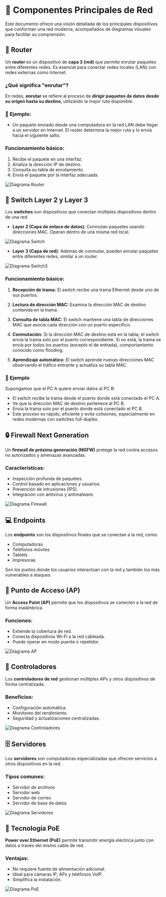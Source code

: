 # 📡 Componentes Principales de Red

Este documento ofrece una visión detallada de los principales dispositivos que conforman una red moderna, acompañados de diagramas visuales para facilitar su comprensión.

## 🔁 Router

Un **router** es un dispositivo de **capa 3 (red)** que permite enrutar paquetes entre diferentes redes. Es esencial para conectar redes locales (LAN) con redes externas como Internet.

### ¿Qué significa "enrutar"?

En redes, **enrutar** se refiere al proceso de **dirigir paquetes de datos desde su origen hasta su destino**, utilizando la mejor ruta disponible.

### 🧠 Ejemplo:
- Un paquete enviado desde una computadora en la red LAN debe llegar a un servidor en Internet. El router determina la mejor ruta y lo envía hacia el siguiente salto.


### Funcionamiento básico:
1. Recibe el paquete en una interfaz.
2. Analiza la dirección IP de destino.
3. Consulta su tabla de enrutamiento.
4. Envía el paquete por la interfaz adecuada.

![Diagrama Router](images/router.jpg)

## 🔀 Switch Layer 2 y Layer 3

Los **switches** son dispositivos que conectan múltiples dispositivos dentro de una red. 

- **Layer 2 (Capa de enlace de datos)**: Conmutan paquetes usando direcciones MAC. Operan dentro de una misma red local.
  
![Diagrama Switch](images/dispositivos.jpg)
  
- **Layer 3 (Capa de red)**: Además de conmutar, pueden enrutar paquetes entre diferentes redes, similar a un router.

![Diagrama Switch3](images/dispositivos2.jpg)  

### Funcionamiento básico:

1. **Recepción de trama:** El switch recibe una trama Ethernet desde uno de sus puertos.

2. **Lectura de dirección MAC:** Examina la dirección MAC de destino contenida en la trama.

3. **Consulta de tabla MAC:** El switch mantiene una tabla de direcciones MAC que asocia cada dirección con un puerto específico.

4. **Conmutación:** Si la dirección MAC de destino está en la tabla, el switch envía la trama solo por el puerto correspondiente.
Si no está, la trama se envía por todos los puertos (excepto el de entrada), comportamiento conocido como flooding.

5. **Aprendizaje automático:** El switch aprende nuevas direcciones MAC observando el tráfico entrante y actualiza su tabla MAC.

### 🧠 Ejemplo
Supongamos que el PC A quiere enviar datos al PC B:

- El switch recibe la trama desde el puerto donde está conectado el PC A.
- Ve que la dirección MAC de destino pertenece al PC B.
- Envía la trama solo por el puerto donde está conectado el PC B.
- Este proceso es rápido, eficiente y evita colisiones, especialmente en redes modernas con switches full-duplex.

## 🔒 Firewall Next Generation

Un **firewall de próxima generación (NGFW)** protege la red contra accesos no autorizados y amenazas avanzadas.

### Características:
- Inspección profunda de paquetes.
- Control basado en aplicaciones y usuarios.
- Prevención de intrusiones (IPS).
- Integración con antivirus y antimalware.

![Diagrama Firewall](images/firewall.jpg)

## 💻 Endpoints

Los **endpoints** son los dispositivos finales que se conectan a la red, como:

- Computadoras
- Teléfonos móviles
- Tablets
- Impresoras

Son los puntos donde los usuarios interactúan con la red y también los más vulnerables a ataques.


## 📶 Punto de Acceso (AP)

Un **Access Point (AP)** permite que los dispositivos se conecten a la red de forma inalámbrica.

### Funciones:
- Extiende la cobertura de red.
- Conecta dispositivos Wi-Fi a la red cableada.
- Puede operar en modo puente o repetidor.

![Diagrama AP](images/AP.jpg)

## 🧠 Controladores

Los **controladores de red** gestionan múltiples APs y otros dispositivos de forma centralizada.

### Beneficios:
- Configuración automática.
- Monitoreo del rendimiento.
- Seguridad y actualizaciones centralizadas.

![Diagrama Controladores](/images/controlador.jpg)

## 🗄️ Servidores

Los **servidores** son computadoras especializadas que ofrecen servicios a otros dispositivos en la red.

### Tipos comunes:
- Servidor de archivos
- Servidor web
- Servidor de correo
- Servidor de base de datos

![Diagrama Servidores](images/servidor.jpg)

## 🔌 Tecnología PoE

**Power over Ethernet (PoE)** permite transmitir energía eléctrica junto con datos a través del mismo cable de red.

### Ventajas:
- No requiere fuente de alimentación adicional.
- Ideal para cámaras IP, APs y teléfonos VoIP.
- Simplifica la instalación.

![Diagrama PoE](images/PoE.jpg)
